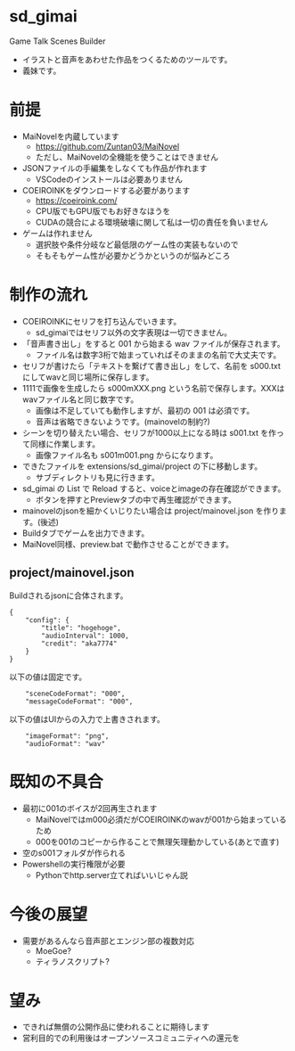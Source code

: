 # sd_gimai
Game Talk Scenes Builder

- イラストと音声をあわせた作品をつくるためのツールです。
- 義妹です。

# 前提

- MaiNovelを内蔵しています
  - https://github.com/Zuntan03/MaiNovel
  - ただし、MaiNovelの全機能を使うことはできません
- JSONファイルの手編集をしなくても作品が作れます
  - VSCodeのインストールは必要ありません
- COEIROINKをダウンロードする必要があります
  - https://coeiroink.com/
  - CPU版でもGPU版でもお好きなほうを
  - CUDAの競合による環境破壊に関して私は一切の責任を負いません
- ゲームは作れません
  - 選択肢や条件分岐など最低限のゲーム性の実装もないので
  - そもそもゲーム性が必要かどうかというのが悩みどころ

# 制作の流れ

- COEIROINKにセリフを打ち込んでいきます。
  - sd_gimaiではセリフ以外の文字表現は一切できません。
- 「音声書き出し」をすると 001 から始まる wav ファイルが保存されます。
  - ファイル名は数字3桁で始まっていればそのままの名前で大丈夫です。
- セリフが書けたら「テキストを繋げて書き出し」をして、名前を s000.txt にしてwavと同じ場所に保存します。
- 1111で画像を生成したら s000mXXX.png という名前で保存します。XXXはwavファイル名と同じ数字です。
  - 画像は不足していても動作しますが、最初の 001 は必須です。
  - 音声は省略できないようです。(mainovelの制約?)
- シーンを切り替えたい場合、セリフが1000以上になる時は s001.txt を作って同様に作業します。
  - 画像ファイル名も s001m001.png からになります。
- できたファイルを extensions/sd_gimai/project の下に移動します。
  - サブディレクトリも見に行きます。
- sd_gimai の List で Reload すると、voiceとimageの存在確認ができます。
  - ボタンを押すとPreviewタブの中で再生確認ができます。
- mainovelのjsonを細かくいじりたい場合は project/mainovel.json を作ります。(後述)
- Buildタブでゲームを出力できます。
- MaiNovel同様、preview.bat で動作させることができます。

## project/mainovel.json

Buildされるjsonに合体されます。

```
{
	"config": {
		"title": "hogehoge",
		"audioInterval": 1000,
		"credit": "aka7774"
	}
}
```

以下の値は固定です。

```
    "sceneCodeFormat": "000",
    "messageCodeFormat": "000",
```

以下の値はUIからの入力で上書きされます。

```
    "imageFormat": "png",
    "audioFormat": "wav"
```

# 既知の不具合

- 最初に001のボイスが2回再生されます
  - MaiNovelではm000必須だがCOEIROINKのwavが001から始まっているため
  - 000を001のコピーから作ることで無理矢理動かしている(あとで直す)
- 空のs001フォルダが作られる
- Powershellの実行権限が必要
  - Pythonでhttp.server立てればいいじゃん説

# 今後の展望

- 需要があるんなら音声部とエンジン部の複数対応
  - MoeGoe?
  - ティラノスクリプト?

# 望み

- できれば無償の公開作品に使われることに期待します
- 営利目的での利用後はオープンソースコミュニティへの還元を
